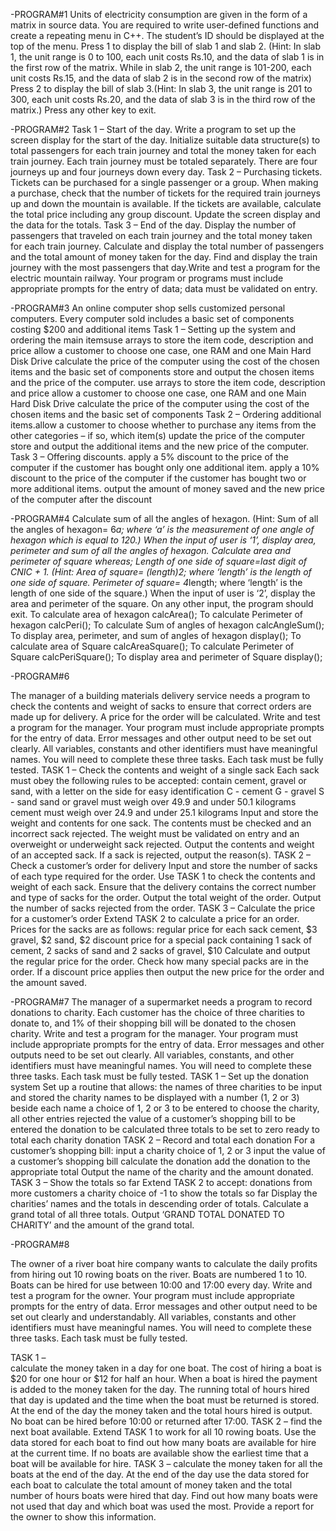 -PROGRAM#1
Units of electricity consumption are given in the form of a matrix in source data. You are
required to write user-defined functions and create a repeating menu in  C++.
The student’s ID should be displayed at the top of the menu.
Press 1 to display the bill of slab 1 and slab 2. (Hint: In slab 1, the unit range is 0 to 100, each
unit costs Rs.10, and the data of slab 1 is in the first row of the matrix. While in slab 2, the
unit range is 101-200, each unit costs Rs.15, and the data of slab 2 is in the second row of
the matrix)
Press 2 to display the bill of slab 3.(Hint: In slab 3, the unit range is 201 to 300, each unit
costs Rs.20, and the data of slab 3 is in the third row of the matrix.)
Press any other key to exit.


-PROGRAM#2
Task 1 – Start of the day.
Write a program to set up the screen display for the start of the day. Initialize suitable
data structure(s) to total passengers for each train journey and total the money taken
for each train journey. Each train journey must be totaled separately. There are four
journeys up and four journeys down every day.
Task 2 – Purchasing tickets.
Tickets can be purchased for a single passenger or a group. When making a purchase,
check that the number of tickets for the required train journeys up and down the
mountain is available. If the tickets are available, calculate the total price including
any group discount. Update the screen display and the data for the totals.
Task 3 – End of the day.
Display the number of passengers that traveled on each train journey and the total
money taken for each train journey. Calculate and display the total number of
passengers and the total amount of money taken for the day. Find and display the
train journey with the most passengers that day.Write and test a program for the electric mountain railway.
Your program or programs must include appropriate prompts for the entry of
data; data must be validated on entry.


-PROGRAM#3
An online computer shop sells customized personal computers. Every
computer sold includes a basic set of components costing $200 and
additional items
Task 1 – Setting up the system and ordering the main itemsuse arrays to store the item code, description and price
allow a customer to choose one case, one RAM and one Main Hard Disk Drive
calculate the price of the computer using the cost of the chosen items and the
basic set of components
store and output the chosen items and the price of the computer.
use arrays to store the item code, description and price
allow a customer to choose one case, one RAM and one Main Hard Disk Drive
calculate the price of the computer using the cost of the chosen items and the
basic set of components
Task 2 – Ordering additional items.allow a customer to choose whether to purchase any items from the other
categories – if so, which item(s)
update the price of the computer
store and output the additional items and the new price of the computer.
Task 3 – Offering discounts.
apply a 5% discount to the price of the computer if the customer has bought only
one additional item.
apply a 10% discount to the price of the computer if the customer has bought two
or more additional items.
output the amount of money saved and the new price of the computer after the
discount


-PROGRAM#4
Calculate sum of all the angles of hexagon. (Hint: Sum of all the angles of hexagon= 6*a; where ‘a’ is
the measurement of one angle of hexagon which is equal to 120.)
When the input of user is ‘1’, display area, perimeter and sum of all the angles of hexagon.
Calculate area and perimeter of square whereas;
Length of one side of square=last digit of CNIC + 1. (Hint: Area of square= (length)2; where ‘length’
is the length of one side of square. Perimeter of square= 4*length; where ‘length’ is the length of
one side of the square.)
When the input of user is ‘2’, display the area and perimeter of the square.
On any other input, the program should exit.
To calculate area of hexagon calcArea();
To calculate Perimeter of hexagon calcPeri();
To calculate Sum of angles of hexagon calcAngleSum();
To display area, perimeter, and sum of
angles of hexagon display();
To calculate area of Square calcAreaSquare();
To calculate Perimeter of Square calcPeriSquare();
To display area and perimeter of Square display();



-PROGRAM#6

The manager of a building materials delivery service needs a program to check the contents and
weight of sacks to ensure that correct orders are made up for delivery. A price for the order will be
calculated.
Write and test a program for the manager.
Your program must include appropriate prompts for the entry of data.
Error messages and other output need to be set out clearly.
All variables, constants and other identifiers must have meaningful names.
You will need to complete these three tasks. Each task must be fully tested.
TASK 1 – 
Check the contents and weight of a single sack
Each sack must obey the following rules to be accepted:
contain cement, gravel or sand, with a letter on the side for easy identification
C - cement
G - gravel
S - sand
sand or gravel must weigh over 49.9 and under 50.1 kilograms
cement must weigh over 24.9 and under 25.1 kilograms
Input and store the weight and contents for one sack. The contents must be checked and an incorrect
sack rejected. The weight must be validated on entry and an overweight or underweight sack rejected.
Output the contents and weight of an accepted sack. If a sack is rejected, output the reason(s).
TASK 2 – 
Check a customer’s order for delivery
Input and store the number of sacks of each type required for the order. Use TASK 1 to check the
contents and weight of each sack. Ensure that the delivery contains the correct number and type of
sacks for the order.
Output the total weight of the order.
Output the number of sacks rejected from the order.
TASK 3 –
Calculate the price for a customer’s order
Extend TASK 2 to calculate a price for an order. Prices for the sacks are as follows:
regular price for each sack
cement, $3
gravel, $2
sand, $2
discount price for a special pack containing 1 sack of cement, 2 sacks of sand and 2 sacks of gravel,
$10
Calculate and output the regular price for the order. Check how many special packs are in the order. If
a discount price applies then output the new price for the order and the amount saved.



-PROGRAM#7
The manager of a supermarket needs a program to record donations to charity. Each customer has
the choice of three charities to donate to, and 1% of their shopping bill will be donated to the chosen
charity.
Write and test a program for the manager.
Your program must include appropriate prompts for the entry of data.
Error messages and other outputs need to be set out clearly.
All variables, constants, and other identifiers must have meaningful names.
You will need to complete these three tasks. Each task must be fully tested.
TASK 1 – 
Set up the donation system
Set up a routine that allows:
the names of three charities to be input and stored
the charity names to be displayed with a number (1, 2 or 3) beside each name
a choice of 1, 2 or 3 to be entered to choose the charity, all other entries rejected
the value of a customer’s shopping bill to be entered
the donation to be calculated
three totals to be set to zero ready to total each charity donation
TASK 2 –
Record and total each donation
For a customer’s shopping bill:
input a charity choice of 1, 2 or 3
input the value of a customer’s shopping bill
calculate the donation
add the donation to the appropriate total
Output the name of the charity and the amount donated.
TASK 3 – 
Show the totals so far
Extend TASK 2 to accept:
donations from more customers
a charity choice of -1 to show the totals so far
Display the charities’ names and the totals in descending order of totals.
Calculate a grand total of all three totals.
Output ‘GRAND TOTAL DONATED TO CHARITY’ and the amount of the grand total.

-PROGRAM#8

The owner of a river boat hire company wants to calculate the daily profits from hiring out 10 rowing
boats on the river. Boats are numbered 1 to 10. Boats can be hired for use between 10:00 and 17:00
every day.
Write and test a program for the owner.
Your program must include appropriate prompts for the entry of data.
Error messages and other output need to be set out clearly and understandably.
All variables, constants and other identifiers must have meaningful names.
You will need to complete these three tasks. Each task must be fully tested.

TASK 1 –  
calculate the money taken in a day for one boat.
The cost of hiring a boat is $20 for one hour or $12 for half an hour. When a boat is hired the payment
is added to the money taken for the day. The running total of hours hired that day is updated and the
time when the boat must be returned is stored. At the end of the day the money taken and the total
hours hired is output.
No boat can be hired before 10:00 or returned after 17:00.
TASK 2 –
find the next boat available.
Extend TASK 1 to work for all 10 rowing boats. Use the data stored for each boat to find out how
many boats are available for hire at the current time. If no boats are available show the earliest time
that a boat will be available for hire.
TASK 3 –
calculate the money taken for all the boats at the end of the day.
At the end of the day use the data stored for each boat to calculate the total amount of money taken
and the total number of hours boats were hired that day. Find out how many boats were not used
that day and which boat was used the most. Provide a report for the owner to show this information.











